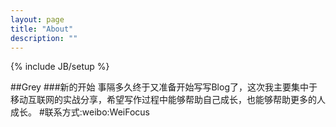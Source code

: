 ```yaml
---
layout: page
title: "About"
description: ""
---
```

{% include JB/setup %}

##Grey
###新的开始
事隔多久终于又准备开始写写Blog了，这次我主要集中于移动互联网的实战分享，希望写作过程中能够帮助自己成长，也能够帮助更多的人成长。
#联系方式:weibo:WeiFocus

